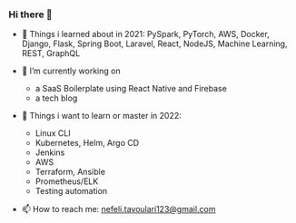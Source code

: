 ### Hi there 👋

- 🔭 Things i learned about in 2021: PySpark, PyTorch, AWS, Docker, Django, Flask, Spring Boot, Laravel, React, NodeJS, Machine Learning, REST, GraphQL

- 🌱 I’m currently working on 
  - a SaaS Boilerplate using React Native and Firebase
  - a tech blog

- :dart: Things i want to learn or master in 2022:
  -  Linux CLI
  -  Kubernetes, Helm, Argo CD
  -  Jenkins
  -  AWS 
  -  Terraform, Ansible
  -  Prometheus/ELK
  -  Testing automation


- 📫 How to reach me: nefeli.tavoulari123@gmail.com
